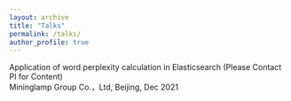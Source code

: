 ```yaml
---
layout: archive
title: "Talks"
permalink: /talks/
author_profile: true
---
```



Application of word perplexity calculation in Elasticsearch (Please Contact PI for Content)<br>
Mininglamp Group Co.，Ltd, Beijing, Dec 2021

